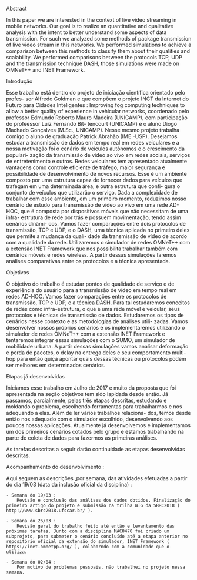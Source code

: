 Abstract

In this paper we are interested in the context of live video streaming in
mobile networks. Our goal is to realize an quantitative and qualitative analysis
with the intent to better understand some aspects of data transmission. For
such we analyzed some methods of package transmission of live video stream
in this networks. We performed simulations to achieve a comparison between
this methods to classify them about their qualities and scalability. We performed
comparisons between the protocols TCP, UDP and the transmission technique
DASH, those simulations were made on OMNeT++ and INET Framework.

Introdução

Esse trabalho está dentro do projeto de iniciação científica orientado pelo profes-
sor Alfredo Goldman e que compõem o projeto INCT da Internet do Futuro para
Cidades Inteligentes : Improving fog computing techniques to allow a better quality
of experience in vehicular networks, coordenado pelo professor Edmundo Roberto
Mauro Madeira (UNICAMP), com participação do profeessor Luiz Fernando Bit-
tencourt (UNICAMP) e o aluno Diogo Machado Gonçalves (M.Sc., UNICAMP).
Nesse mesmo projeto trabalha comigo o aluno de graduação Patrick Abrahão (IME
-USP).
Desejamos estudar a transmissão de dados em tempo real em redes veiculares e a
nossa motivação foi o cenário de veículos autônomos e o crescimento da populari-
zação da transmissão de vídeo ao vivo em redes sociais, serviços de entretenimento
e outros. Redes veiculares tem apresentado atualmente vantagens como controle
eficiente de tráfego, maior segurança e possibilidade de desenvolvimento de novos
recursos. Esse é um ambiente composto por uma estrutura capaz de fornecer dados
para veículos que trafegam em uma determinada área, e outra estrutura que confi-
gura o conjunto de veículos que utilizarão o serviço.
Dada a complexidade de trabalhar com esse ambiente, em um primeiro momento,
reduzimos nosso cenário de estudo para transmissão de vídeo ao vivo em uma rede
AD-HOC, que é composta por dispositivos móveis que não necessitam de uma infra-
estrutura de rede por trás e possuem movimentação, tendo assim cenários dinâmi-
cos.
Vamos fazer comparações entre dois protocolos de transmissão, TCP e UDP, e o
DASH, uma técnica aplicada no primeiro deles que permite a mudança da quali-
dade da transmissão de vídeo de acordo com a qualidade da rede. Utilizaremos o
simulador de redes OMNeT++ com a extensão INET Framework que nos possibilita
trabalhar também com cenários móveis e redes wireless. A partir dessas simulações
faremos análises comparativas entre os protocolos e a técnica apresentada.

Objetivos

O objetivo do trabalho é estudar pontos de qualidade de serviço e de experiência do
usuário para a transmissão de vídeo em tempo real em redes AD-HOC. Vamos fazer
comparações entre os protocolos de transmissão, TCP e UDP, e a técnica DASH.
Para tal estudaremos conceitos de redes como infra-estrutura, o que é uma rede
móvel e veicular, seus protocolos e técnicas de transmissão de dados.
Estudaremos os tipos de cenários nesse contexto e as metodologias de análises utili-
zadas. Vamos desenvolver nossos próprios cenários e os implementaremos utilizando
o simulador de redes OMNeT++ com a extensão INET Framework e tentaremos
integrar essas simulações com o SUMO, um simulador de mobilidade urbana. A
partir dessas simulações vamos analisar deformação e perda de pacotes, o delay na
entrega deles e seu comportamento multi-hop para então quiçá apontar quais dessas
técnicas ou protocolos podem ser melhores em determinados cenários.

Etapas já desenvolvidas

Iniciamos esse trabalho em Julho de 2017 e muito da proposta que foi apresentada
na seção objetivos tem sido lapidada desde então. Já passamos, parcialmente, pelas
três etapas descritas, estudando e moldando o problema, escolhendo ferramentas
para trabalharmos e nos adequando a elas. Além de ler vários trabalhos relaciona-
dos, temos desde então nos adequado com o simulador escolhido, desenvolvendo aos
poucos nossas aplicações. Atualmente já desenvolvemos e implementamos um dos
primeiros cenários cotados pelo grupo e estamos trabalhando na parte de coleta de
dados para fazermos as primeiras análises.

As tarefas descritas a seguir darão continuidade as etapas desenvolvidas descritas.

Acompanhamento do desenvolvimento :

Aqui seguem as descrições ,por semana, das atividades efetuadas a partir do dia 19/03 (data da inclusão oficial da disciplina) :

	- Semana do 19/03 : 
		Revisão e conclusão das análises dos dados obtidos. Finalização do primeiro artigo do projeto e submissão na trilha WTG da SBRC2018 ( http://www.sbrc2018.ufscar.br/ ).

	- Semana do 26/03 : 
		Revisão geral do trabalho feito até então e levantamento das próximas tarefas. Junto com a disciplina MAC0470 foi criado um subprojeto, para submeter o cenário concluído até a etapa anterior no repositório oficial da extensão do simulador, INET Framework ( https://inet.omnetpp.org/ ), colaborndo com a comunidade que o utiliza.

	- Semana do 02/04 : 
		Por motivo de problemas pessoais, não trabalhei no projeto nessa semana.